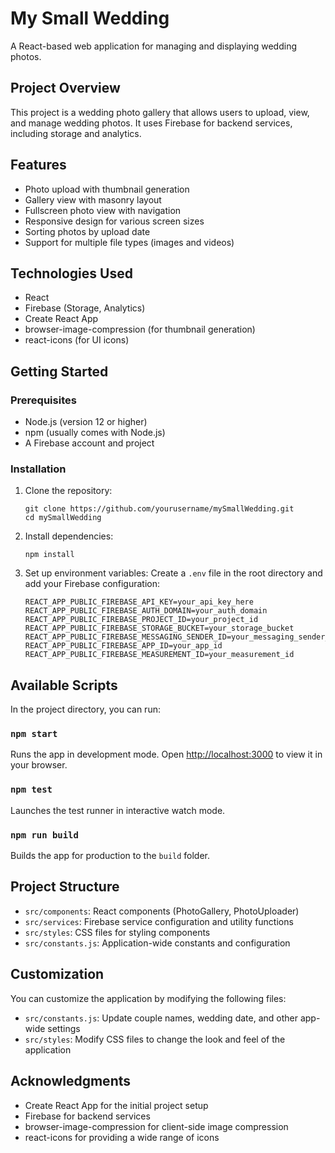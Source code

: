 # My Small Wedding

A React-based web application for managing and displaying wedding photos.

## Project Overview

This project is a wedding photo gallery that allows users to upload, view, and manage wedding photos. It uses Firebase for backend services, including storage and analytics.

## Features

- Photo upload with thumbnail generation
- Gallery view with masonry layout
- Fullscreen photo view with navigation
- Responsive design for various screen sizes
- Sorting photos by upload date
- Support for multiple file types (images and videos)

## Technologies Used

- React
- Firebase (Storage, Analytics)
- Create React App
- browser-image-compression (for thumbnail generation)
- react-icons (for UI icons)

## Getting Started

### Prerequisites

- Node.js (version 12 or higher)
- npm (usually comes with Node.js)
- A Firebase account and project

### Installation

1. Clone the repository:
   ```
   git clone https://github.com/yourusername/mySmallWedding.git
   cd mySmallWedding
   ```

2. Install dependencies:
   ```
   npm install
   ```

3. Set up environment variables:
   Create a `.env` file in the root directory and add your Firebase configuration:
   ```
   REACT_APP_PUBLIC_FIREBASE_API_KEY=your_api_key_here
   REACT_APP_PUBLIC_FIREBASE_AUTH_DOMAIN=your_auth_domain
   REACT_APP_PUBLIC_FIREBASE_PROJECT_ID=your_project_id
   REACT_APP_PUBLIC_FIREBASE_STORAGE_BUCKET=your_storage_bucket
   REACT_APP_PUBLIC_FIREBASE_MESSAGING_SENDER_ID=your_messaging_sender_id
   REACT_APP_PUBLIC_FIREBASE_APP_ID=your_app_id
   REACT_APP_PUBLIC_FIREBASE_MEASUREMENT_ID=your_measurement_id
   ```

## Available Scripts

In the project directory, you can run:

### `npm start`

Runs the app in development mode. Open [http://localhost:3000](http://localhost:3000) to view it in your browser.

### `npm test`

Launches the test runner in interactive watch mode.

### `npm run build`

Builds the app for production to the `build` folder.

## Project Structure

- `src/components`: React components (PhotoGallery, PhotoUploader)
- `src/services`: Firebase service configuration and utility functions
- `src/styles`: CSS files for styling components
- `src/constants.js`: Application-wide constants and configuration

## Customization

You can customize the application by modifying the following files:

- `src/constants.js`: Update couple names, wedding date, and other app-wide settings
- `src/styles`: Modify CSS files to change the look and feel of the application



## Acknowledgments

- Create React App for the initial project setup
- Firebase for backend services
- browser-image-compression for client-side image compression
- react-icons for providing a wide range of icons
